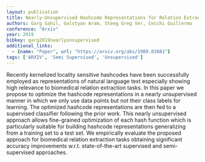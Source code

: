```yaml
---
layout: publication
title: Nearly-Unsupervised Hashcode Representations for Relation Extraction
authors: Garg Sahil, Galstyan Aram, Steeg Greg Ver, Cecchi Guillermo
conference: "Arxiv"
year: 2019
bibkey: garg2019nearlyunsupervised
additional_links:
  - {name: "Paper", url: "https://arxiv.org/abs/1909.03881"}
tags: ['ARXIV', 'Semi Supervised', 'Unsupervised']
---
```

Recently kernelized locality sensitive hashcodes have been successfully employed as representations of natural language text especially showing high relevance to biomedical relation extraction tasks. In this paper we propose to optimize the hashcode representations in a nearly unsupervised manner in which we only use data points but not their class labels for learning. The optimized hashcode representations are then fed to a supervised classifier following the prior work. This nearly unsupervised approach allows fine-grained optimization of each hash function which is particularly suitable for building hashcode representations generalizing from a training set to a test set. We empirically evaluate the proposed approach for biomedical relation extraction tasks obtaining significant accuracy improvements w.r.t. state-of-the-art supervised and semi-supervised approaches.
